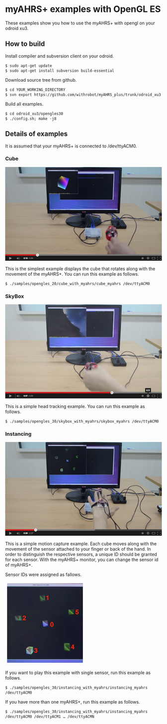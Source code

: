 

# myAHRS+ examples with OpenGL ES 

These examples show you how to use the myAHRS+ with opengl on your odroid xu3. 

## How to build 

Install compiler and subversion client on your odroid.

```
$ sudo apt-get update
$ sudo apt-get install subversion build-essential
```

Download source tree from github. 

```
$ cd YOUR_WORKING_DIRECTORY
$ svn export https://github.com/withrobot/myAHRS_plus/trunk/odroid_xu3
```

Build all examples.

```
$ cd odroid_xu3/opengles30
$ ./config.sh; make -j8
```


## Details of examples  

It is assumed that your myAHRS+ is connected to /dev/ttyACM0.  

### Cube 

[![ScreenShot](images/cube.png)](http://youtu.be/kSFM3_NDcoQ)

This is the simplest example displays the cube that rotates along with the movement of the myAHRS+. 
You can run this example as follows.

```
$ ./samples/opengles_20/cube_with_myahrs/cube_myahrs /dev/ttyACM0
```

### SkyBox 
[![ScreenShot](images/skybox.png)](http://youtu.be/kSFM3_NDcoQ)

This is a simple head tracking example. You can run this example as follows.

```
$ ./samples/opengles_30/skybox_with_myahrs/skybox_myahrs /dev/ttyACM0
```

### Instancing  

[![ScreenShot](images/instancing.png)](http://youtu.be/tJZoBz_R7Vg)

This is a simple motion capture example. Each cube moves along with the movement of the sensor attached to your finger or back of the hand. In order to distinguish the respective sensors, a unique ID should be granted for each sensor. With the myAHRS+ monitor, you can change the sensor id of myAHRS+. 

Sensor IDs were assigned as fallows.

![ScreenShot](images/sensor_ids.png)

If you want to play this example with single sensor, run this example as follows.

```
$ ./samples/opengles_30/instancing_with_myahrs/instancing_myahrs /dev/ttyACM0
```

If you have more than one myAHRS+, run this example as follows.

```
$ ./samples/opengles_30/instancing_with_myahrs/instancing_myahrs /dev/ttyACM0 /dev/ttyACM1 … /dev/ttyACMN
```

